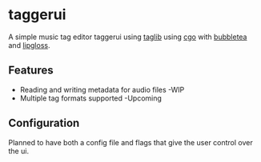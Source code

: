 # taggerui
[//]: [![Build][build-badge]][build]

A simple music tag editor taggerui using [taglib](https://github.com/taglib/taglib) using [cgo](https://pkg.go.dev/cmd/cgo) with [bubbletea](https://github.com/charmbracelet/bubbletea) and [lipgloss](https://github.com/charmbracelet/bubbletea).

## Features

- Reading and writing metadata for audio files -WIP
- Multiple tag formats supported -Upcoming

## Configuration

Planned to have both a config file and flags that give the user control over the ui.
